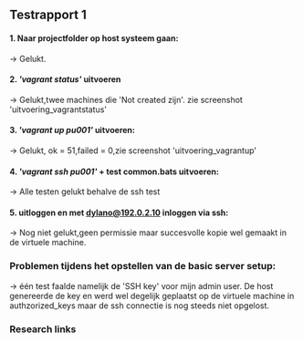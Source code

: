## Testrapport 1

#### 1. Naar projectfolder op host systeem gaan:
  -> Gelukt. 
  
#### 2. *'vagrant status'* uitvoeren
  -> Gelukt,twee machines die 'Not created zijn'.
      zie screenshot 'uitvoering_vagrantstatus'

#### 3. *'vagrant up pu001'* uitvoeren:
  -> Gelukt, ok = 51,failed = 0,zie screenshot 'uitvoering_vagrantup'
  
#### 4. *'vagrant ssh pu001'* + test common.bats uitvoeren:
  -> Alle testen gelukt behalve de ssh test

#### 5. uitloggen en met dylano@192.0.2.10 inloggen via ssh:
  -> Nog niet gelukt,geen permissie maar succesvolle kopie wel gemaakt in de virtuele machine.
  
### Problemen tijdens het opstellen van de basic server setup:
  -> één test faalde namelijk de 'SSH key' voor mijn admin user. De host genereerde de key en werd wel degelijk geplaatst op de virtuele machine in authzorized_keys maar de ssh connectie is nog steeds niet opgelost.

### Research links 